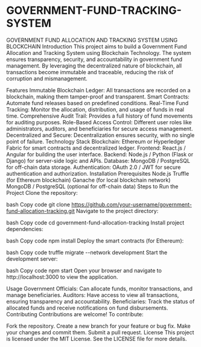 # GOVERNMENT-FUND-TRACKING-SYSTEM
GOVERNMENT FUND ALLOCATION AND TRACKING SYSTEM USING BLOCKCHAIN
Introduction
This project aims to build a Government Fund Allocation and Tracking System using Blockchain Technology. The system ensures transparency, security, and accountability in government fund management. By leveraging the decentralized nature of blockchain, all transactions become immutable and traceable, reducing the risk of corruption and mismanagement.

Features
Immutable Blockchain Ledger: All transactions are recorded on a blockchain, making them tamper-proof and transparent.
Smart Contracts: Automate fund releases based on predefined conditions.
Real-Time Fund Tracking: Monitor the allocation, distribution, and usage of funds in real time.
Comprehensive Audit Trail: Provides a full history of fund movements for auditing purposes.
Role-Based Access Control: Different user roles like administrators, auditors, and beneficiaries for secure access management.
Decentralized and Secure: Decentralization ensures security, with no single point of failure.
Technology Stack
Blockchain: Ethereum or Hyperledger Fabric for smart contracts and decentralized ledger.
Frontend: React.js / Angular for building the user interface.
Backend: Node.js / Python (Flask or Django) for server-side logic and APIs.
Database: MongoDB / PostgreSQL for off-chain data storage.
Authentication: OAuth 2.0 / JWT for secure authentication and authorization.
Installation
Prerequisites
Node.js
Truffle (for Ethereum blockchain)
Ganache (for local blockchain network)
MongoDB / PostgreSQL (optional for off-chain data)
Steps to Run the Project
Clone the repository:

bash
Copy code
git clone https://github.com/your-username/government-fund-allocation-tracking.git
Navigate to the project directory:

bash
Copy code
cd government-fund-allocation-tracking
Install project dependencies:

bash
Copy code
npm install
Deploy the smart contracts (for Ethereum):

bash
Copy code
truffle migrate --network development
Start the development server:

bash
Copy code
npm start
Open your browser and navigate to http://localhost:3000 to view the application.

Usage
Government Officials: Can allocate funds, monitor transactions, and manage beneficiaries.
Auditors: Have access to view all transactions, ensuring transparency and accountability.
Beneficiaries: Track the status of allocated funds and receive notifications on fund disbursements.
Contributing
Contributions are welcome! To contribute:

Fork the repository.
Create a new branch for your feature or bug fix.
Make your changes and commit them.
Submit a pull request.
License
This project is licensed under the MIT License. See the LICENSE file for more details.
